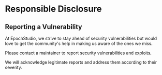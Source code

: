 # Responsible Disclosure

## Reporting a Vulnerability

At EpochStudio, we strive to stay ahead of security vulnerabilities but would love to get the community's help in making us aware of the ones we miss.

Please contact a maintainer to report security vulnerabilities and exploits.

We will acknowledge legitimate reports and address them according to their severity.
